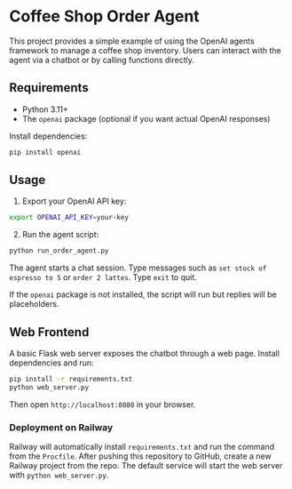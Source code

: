 # Coffee Shop Order Agent

This project provides a simple example of using the OpenAI agents framework to manage a coffee shop inventory. Users can interact with the agent via a chatbot or by calling functions directly.

## Requirements

- Python 3.11+
- The `openai` package (optional if you want actual OpenAI responses)

Install dependencies:

```bash
pip install openai
```

## Usage

1. Export your OpenAI API key:

```bash
export OPENAI_API_KEY=your-key
```

2. Run the agent script:

```bash
python run_order_agent.py
```

The agent starts a chat session. Type messages such as `set stock of espresso to 5` or `order 2 lattes`. Type `exit` to quit.

If the `openai` package is not installed, the script will run but replies will be placeholders.

## Web Frontend

A basic Flask web server exposes the chatbot through a web page. Install dependencies and run:

```bash
pip install -r requirements.txt
python web_server.py
```

Then open `http://localhost:8080` in your browser.

### Deployment on Railway

Railway will automatically install `requirements.txt` and run the command from the `Procfile`. After pushing this repository to GitHub, create a new Railway project from the repo. The default service will start the web server with `python web_server.py`.
